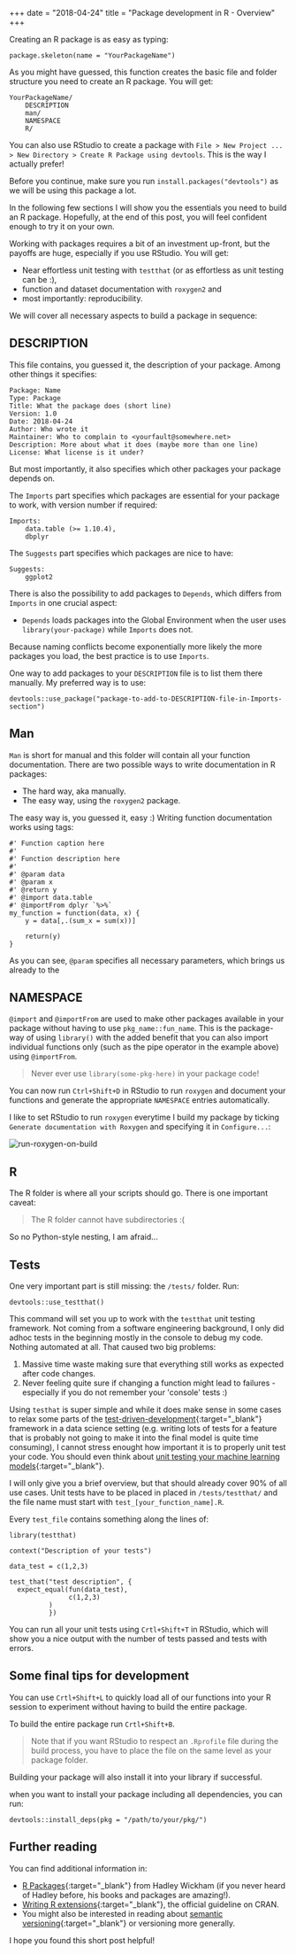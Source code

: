 +++
date = "2018-04-24"
title = "Package development in R - Overview"
+++

Creating an R package is as easy as typing:
```
package.skeleton(name = "YourPackageName")
```
As you might have guessed, this function creates the basic file and folder structure you need to create an R package. You will get:

```
YourPackageName/
    DESCRIPTION
    man/
    NAMESPACE
    R/
```
You can also use RStudio to create a package with `File > New Project ... > New Directory > Create R Package using devtools`. This is the way I actually prefer!

Before you continue, make sure you run `install.packages("devtools")` as we will be using this package a lot.

In the following few sections I will show you the essentials you need to build an R package. Hopefully, at the end of this post, you will feel confident enough to try it on your own. 

Working with packages requires a bit of an investment up-front, but the payoffs are huge, especially if you use RStudio. You will get:

- Near effortless unit testing with `testthat` (or as effortless as unit testing can be :),
- function and dataset documentation with `roxygen2` and
- most importantly: reproducibility.

We will cover all necessary aspects to build a package in sequence: 
## DESCRIPTION

This file contains, you guessed it, the description of your package. Among other things it specifies:
```
Package: Name
Type: Package
Title: What the package does (short line)
Version: 1.0
Date: 2018-04-24
Author: Who wrote it
Maintainer: Who to complain to <yourfault@somewhere.net>
Description: More about what it does (maybe more than one line)
License: What license is it under?
```

But most importantly, it also specifies which other packages your package depends on.

The `Imports` part specifies which packages are essential for your package to work, with version number if required:
```
Imports:
    data.table (>= 1.10.4),
    dbplyr
```

The `Suggests` part specifies which packages are nice to have:
```
Suggests:
    ggplot2
```

There is also the possibility to add packages to `Depends`, which differs from `Imports` in one crucial aspect:

- `Depends` loads packages into the Global Environment when the user uses `library(your-package)` while `Imports` does not.

Because naming conflicts become exponentially more likely the more packages you load, the best practice is to use `Imports`.

One way to add packages to your `DESCRIPTION` file is to list them there manually. My preferred way is to use:

```
devtools::use_package("package-to-add-to-DESCRIPTION-file-in-Imports-section")
```

## Man

`Man` is short for manual and this folder will contain all your function documentation. There are two possible ways to write documentation in R packages:

- The hard way, aka manually.
- The easy way, using the `roxygen2` package.

The easy way is, you guessed it, easy :) Writing function documentation works using tags:
```
#' Function caption here
#'
#' Function description here
#'
#' @param data
#' @param x
#' @return y
#' @import data.table
#' @importFrom dplyr `%>%`
my_function = function(data, x) {
    y = data[,.(sum_x = sum(x))]

    return(y)
}
```

As you can see, `@param` specifies all necessary parameters, which brings us already to the

## NAMESPACE
 `@import` and `@importFrom` are used to make other packages available in your package without having to use `pkg_name::fun_name`. This is the package-way of using `library()` with the added benefit that you can also import individual functions only (such as the pipe operator in the example above) using `@importFrom`. 

 > Never ever use `library(some-pkg-here)` in your package code!

You can now run `Ctrl+Shift+D` in RStudio to run `roxygen` and document your functions and generate the appropriate `NAMESPACE` entries automatically. 

I like to set RStudio to run `roxygen` everytime I build my package by ticking `Generate documentation with Roxygen` and specifying it in `Configure...`:

![run-roxygen-on-build][roxygen-on-build]

## R
The R folder is where all your scripts should go. There is one important caveat:

> The R folder cannot have subdirectories :(

So no Python-style nesting, I am afraid...

## Tests
One very important part is still missing: the `/tests/` folder. Run:
```
devtools::use_testthat()
```

This command will set you up to work with the `testthat` unit testing framework. Not coming from a software engineering background, I only did adhoc tests in the beginning mostly in the console to debug my code. Nothing automated at all. That caused two big problems:

1. Massive time waste making sure that everything still works as expected after code changes.
2. Never feeling quite sure if changing a function might lead to failures - especially if you do not remember your 'console' tests :)

Using `testhat` is super simple and while it does make sense in some cases to relax some parts of the [test-driven-development](https://en.wikipedia.org/wiki/Test-driven_development){:target="_blank"} framework in a data science setting (e.g. writing lots of tests for a feature that is probably not going to make it into the final model is quite time consuming), I cannot stress enought how important it is to properly unit test your code. You should even think about [unit testing your machine learning models](https://medium.com/@keeper6928/how-to-unit-test-machine-learning-code-57cf6fd81765){:target="_blank"}.

I will only give you a brief overview, but that should already cover 90% of all use cases. Unit tests have to be placed in placed in `/tests/testthat/` and the file name must start with `test_[your_function_name].R`. 

Every `test_file` contains something along the lines of:
```
library(testthat)

context("Description of your tests")

data_test = c(1,2,3)

test_that("test description", {
  expect_equal(fun(data_test),
               c(1,2,3)
          )
          })
```

You can run all your unit tests using `Crtl+Shift+T` in RStudio, which will show you a nice output with the number of tests passed and tests with errors.

## Some final tips for development

You can use `Crtl+Shift+L` to quickly load all of our functions into your R session to experiment without having to build the entire package.

To build the entire package run `Crtl+Shift+B`.

> Note that if you want RStudio to respect an `.Rprofile` file during the build process, you have to place the file on the same level as your package folder.

Building your package will also install it into your library if successful.

when you want to install your package including all dependencies, you can run:
```
devtools::install_deps(pkg = "/path/to/your/pkg/")
```


## Further reading
You can find additional information in:

- [R Packages](http://r-pkgs.had.co.nz/){:target="_blank"} from Hadley Wickham (if you never heard of Hadley before, his books and packages are amazing!).
- [Writing R extensions](https://cran.r-project.org/doc/manuals/r-release/R-exts.html){:target="_blank"}, the official guideline on CRAN.
- You might also be interested in reading about [semantic versioning](https://en.wikipedia.org/wiki/Software_versioning){:target="_blank"} or versioning more generally.


I hope you found this short post helpful!

[roxygen-on-build]: /img/rstudio-project-settings.PNG "RStudio Build Settings"